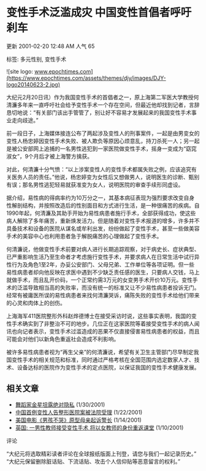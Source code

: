 # 变性手术泛滥成灾 中国变性首倡者呼吁刹车

更新 2001-02-20 12:48 AM 人气 65

标签: 多元性别, 变性手术

![site logo: www.epochtimes.com](https://www.epochtimes.com/assets/themes/djy/images/DJY-logo20140623-2.jpg)

大纪元2月20日讯）作为我国变性手术的首倡者之一，原上海第二军医大学教授何清濂多年来一直呼吁社会给予变性手术一个存在空间，但最近他却找到记者，言辞恳切地说：“有关部门该出手管管了，别让好不容易才发展起来的我国变性手术事业走向歧途。”

前一段日子，上海媒体接连公布了两起涉及变性人的刑事案件，一起是由男变女的变性人杨忠婷因变性手术失败、被人欺负等原因心烦意乱，持刀杀死一人；另一起是被公安部网上追捕的一名男性逃犯到一家医院做变性手术，摇身一变成为“窈窕淑女”，9个月后才被上海警方擒获。

对此，何清濂十分气愤：“以上涉案变性人的变性手术都属失败之例，应该追究有关医务人员的责任。”他说，杨忠婷变为女性后又想做男人，说明医生的诊断、甄别有误；那名男性逃犯轻易就获准变为女人，说明医院的审查手续形同虚设。

据介绍，易性病的得病率约为10万分之一，其基本病征表现为强烈要求改变自身性解剖结构，并按照改造后的性别面目和方式进行生活，是一种很痛苦的疾病。自1990年起，何清濂及其助手开始为易性病患者施行手术，全部获得成功，使这些病人解除了多年痛苦，重新焕发活力。但是随着对变性手术报道的增多，许多并不具备技术和设备的医院从谋名或牟利出发，纷纷做起了变性手术，甚至一些做美容手术的美容中心也利用患者急于解脱痛苦的心理做起了变性手术。

何清濂说，他做变性手术前要对病人进行长期追踪观察，对于病史长、症状典型、已严重影响生活乃至生命者才考虑施行变性手术，并要求病人在日常生活中试行异性行为及角色1至2年，办妥公安部门、父母兄弟、工作单位等各项证明。但一些易性病患者却向他反映在求医中遇到不少缺乏责任感的医生，只要病人交钱，马上就做手术，而且乱开价码，一个正常约需3万元的女变男手术开价10万元。变性手术的泛滥导致相当高的失败率，而没有统一的标准又让不少易性病患者投诉无门。经常有被庸医所误的易性病患者来找何清濂哭诉，痛陈失败的变性手术给他们带来的心灵和肉体上的创伤。

上海海军411医院整形外科赵烨德博士在接受采访时说，这些事实表明，我国的变性手术确实到了非整治不可的地步。几位正在这家医院等着接受变性手术的病人闻讯也向记者表示，变性手术过滥造成的恶果不仅直接侵害易性病患者的权益，而且可能会对他们以新角色重返社会造成不利影响。

被许多易性病患者视为“再生父亲”的何清濂说，希望有关卫生主管部门尽早制定我国变性手术的相关规范和标准，同时通过严格考核在全国范围内选定数家人才、技术、设备达标的医院作为变性手术的定点医院，以保证我国的变性手术健康发展。

## 相关文章

- [舞蹈家金星坦露绝对隐私](http://epochtimes.com/news/epochnews/newscontent.asp?ID=41123) (1/30/2001)     
- [中国首例变性人告整形医院案被法院受理](http://epochtimes.com/news/epochnews/newscontent.asp?ID=38174) (1/22/2001)     
- [美国电影《男孩不哭》原型母亲起诉警长](http://epochtimes.com/news/epochnews/newscontent.asp?ID=34516) (1/14/2001)     
- [英国: 一男性教师接受变性手术 将以女教师的身份重返课堂](http://epochtimes.com/news/epochnews/newscontent.asp?ID=32498) (1/10/2001)     

评论

“大纪元将选取精彩读者评论在全球报纸版面上刊登，请您与我们一起记录历史。” “大纪元保留删除脏话贴、下流话贴、攻击个人信仰贴等恶意留言的权利。”